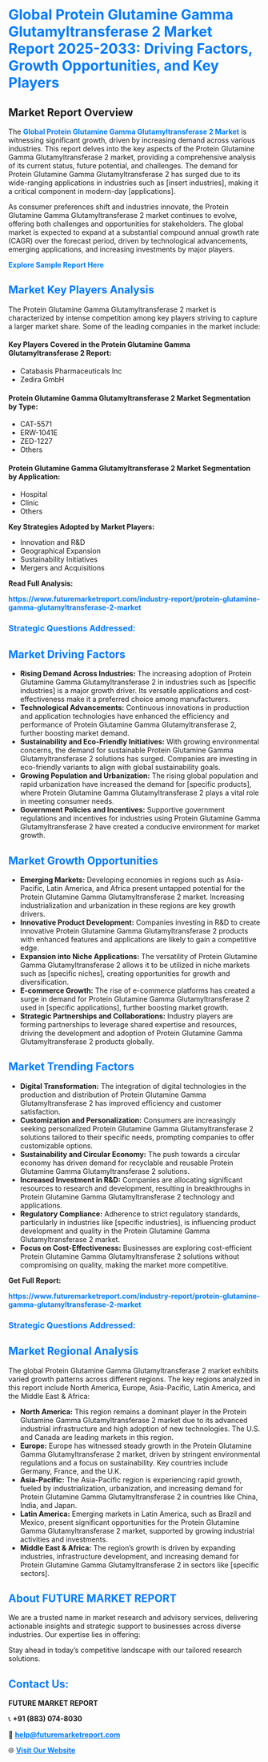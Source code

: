 <h1 style="color: #007BFF;">Global Protein Glutamine Gamma Glutamyltransferase 2 Market Report 2025-2033: Driving Factors, Growth Opportunities, and Key Players</h1>

<section id="overview">
<h2>Market Report Overview</h2>
<p>The <a href="https://www.futuremarketreport.com/industry-report/protein-glutamine-gamma-glutamyltransferase-2-market" style="color: #007BFF; text-decoration: none;"><strong>Global Protein Glutamine Gamma Glutamyltransferase 2 Market</strong></a> is witnessing significant growth, driven by increasing demand across various industries. This report delves into the key aspects of the Protein Glutamine Gamma Glutamyltransferase 2 market, providing a comprehensive analysis of its current status, future potential, and challenges. The demand for Protein Glutamine Gamma Glutamyltransferase 2 has surged due to its wide-ranging applications in industries such as [insert industries], making it a critical component in modern-day [applications].</p>
<p>As consumer preferences shift and industries innovate, the Protein Glutamine Gamma Glutamyltransferase 2 market continues to evolve, offering both challenges and opportunities for stakeholders. The global market is expected to expand at a substantial compound annual growth rate (CAGR) over the forecast period, driven by technological advancements, emerging applications, and increasing investments by major players.</p>
</section>

<section id="overview">
<p><a href="https://www.futuremarketreport.com/request-sample/reportId=52638" style="color: #007BFF; text-decoration: none;"><strong>Explore Sample Report Here</strong></a></p>
</section>

<section id="key-players">
<h2 style="color: #007BFF;">Market Key Players Analysis</h2>
<p>The Protein Glutamine Gamma Glutamyltransferase 2 market is characterized by intense competition among key players striving to capture a larger market share. Some of the leading companies in the market include:</p>
<h4>Key Players Covered in the Protein Glutamine Gamma Glutamyltransferase 2 Report:</h4>
<ul><li>Catabasis Pharmaceuticals Inc</li><li>Zedira GmbH</li></ul>
<h4>Protein Glutamine Gamma Glutamyltransferase 2 Market Segmentation by Type:</h4>
<ul><li>CAT-5571</li><li>ERW-1041E</li><li>ZED-1227</li><li>Others</li></ul>

<h4>Protein Glutamine Gamma Glutamyltransferase 2 Market Segmentation by Application:</h4>
<ul><li>Hospital</li><li>Clinic</li><li>Others</li></ul>
<p><strong>Key Strategies Adopted by Market Players:</strong></p>
<ul>
<li>Innovation and R&D</li>
<li>Geographical Expansion</li>
<li>Sustainability Initiatives</li>
<li>Mergers and Acquisitions</li>
</ul>
</section>

<section>
<p><strong>Read Full Analysis: </strong></p><a href="https://www.futuremarketreport.com/industry-report/protein-glutamine-gamma-glutamyltransferase-2-market" style="color: #007BFF; text-decoration: none;"><strong>https://www.futuremarketreport.com/industry-report/protein-glutamine-gamma-glutamyltransferase-2-market</strong></a>
<h3 style="color: #007BFF;">Strategic Questions Addressed:</h3>
</section>

<section id="driving-factors">
<h2 style="color: #007BFF;">Market Driving Factors</h2>
<ul>
<li><strong>Rising Demand Across Industries:</strong> The increasing adoption of Protein Glutamine Gamma Glutamyltransferase 2 in industries such as [specific industries] is a major growth driver. Its versatile applications and cost-effectiveness make it a preferred choice among manufacturers.</li>
<li><strong>Technological Advancements:</strong> Continuous innovations in production and application technologies have enhanced the efficiency and performance of Protein Glutamine Gamma Glutamyltransferase 2, further boosting market demand.</li>
<li><strong>Sustainability and Eco-Friendly Initiatives:</strong> With growing environmental concerns, the demand for sustainable Protein Glutamine Gamma Glutamyltransferase 2 solutions has surged. Companies are investing in eco-friendly variants to align with global sustainability goals.</li>
<li><strong>Growing Population and Urbanization:</strong> The rising global population and rapid urbanization have increased the demand for [specific products], where Protein Glutamine Gamma Glutamyltransferase 2 plays a vital role in meeting consumer needs.</li>
<li><strong>Government Policies and Incentives:</strong> Supportive government regulations and incentives for industries using Protein Glutamine Gamma Glutamyltransferase 2 have created a conducive environment for market growth.</li>
</ul>
</section>

<section id="growth-opportunities">
<h2 style="color: #007BFF;">Market Growth Opportunities</h2>
<ul>
<li><strong>Emerging Markets:</strong> Developing economies in regions such as Asia-Pacific, Latin America, and Africa present untapped potential for the Protein Glutamine Gamma Glutamyltransferase 2 market. Increasing industrialization and urbanization in these regions are key growth drivers.</li>
<li><strong>Innovative Product Development:</strong> Companies investing in R&D to create innovative Protein Glutamine Gamma Glutamyltransferase 2 products with enhanced features and applications are likely to gain a competitive edge.</li>
<li><strong>Expansion into Niche Applications:</strong> The versatility of Protein Glutamine Gamma Glutamyltransferase 2 allows it to be utilized in niche markets such as [specific niches], creating opportunities for growth and diversification.</li>
<li><strong>E-commerce Growth:</strong> The rise of e-commerce platforms has created a surge in demand for Protein Glutamine Gamma Glutamyltransferase 2 used in [specific applications], further boosting market growth.</li>
<li><strong>Strategic Partnerships and Collaborations:</strong> Industry players are forming partnerships to leverage shared expertise and resources, driving the development and adoption of Protein Glutamine Gamma Glutamyltransferase 2 products globally.</li>
</ul>
</section>

<section id="trending-factors">
<h2 style="color: #007BFF;">Market Trending Factors</h2>
<ul>
<li><strong>Digital Transformation:</strong> The integration of digital technologies in the production and distribution of Protein Glutamine Gamma Glutamyltransferase 2 has improved efficiency and customer satisfaction.</li>
<li><strong>Customization and Personalization:</strong> Consumers are increasingly seeking personalized Protein Glutamine Gamma Glutamyltransferase 2 solutions tailored to their specific needs, prompting companies to offer customizable options.</li>
<li><strong>Sustainability and Circular Economy:</strong> The push towards a circular economy has driven demand for recyclable and reusable Protein Glutamine Gamma Glutamyltransferase 2 solutions.</li>
<li><strong>Increased Investment in R&D:</strong> Companies are allocating significant resources to research and development, resulting in breakthroughs in Protein Glutamine Gamma Glutamyltransferase 2 technology and applications.</li>
<li><strong>Regulatory Compliance:</strong> Adherence to strict regulatory standards, particularly in industries like [specific industries], is influencing product development and quality in the Protein Glutamine Gamma Glutamyltransferase 2 market.</li>
<li><strong>Focus on Cost-Effectiveness:</strong> Businesses are exploring cost-efficient Protein Glutamine Gamma Glutamyltransferase 2 solutions without compromising on quality, making the market more competitive.</li>
</ul>
</section>

<section>
<p><strong>Get Full Report: </strong></p><a href="https://www.futuremarketreport.com/industry-report/protein-glutamine-gamma-glutamyltransferase-2-market" style="color: #007BFF; text-decoration: none;"><strong>https://www.futuremarketreport.com/industry-report/protein-glutamine-gamma-glutamyltransferase-2-market</strong></a>
<h3 style="color: #007BFF;">Strategic Questions Addressed:</h3>
</section>


<section id="regional-analysis">
<h2 style="color: #007BFF;">Market Regional Analysis</h2>
<p>The global Protein Glutamine Gamma Glutamyltransferase 2 market exhibits varied growth patterns across different regions. The key regions analyzed in this report include North America, Europe, Asia-Pacific, Latin America, and the Middle East & Africa:</p>
<ul>
<li><strong>North America:</strong> This region remains a dominant player in the Protein Glutamine Gamma Glutamyltransferase 2 market due to its advanced industrial infrastructure and high adoption of new technologies. The U.S. and Canada are leading markets in this region.</li>
<li><strong>Europe:</strong> Europe has witnessed steady growth in the Protein Glutamine Gamma Glutamyltransferase 2 market, driven by stringent environmental regulations and a focus on sustainability. Key countries include Germany, France, and the U.K.</li>
<li><strong>Asia-Pacific:</strong> The Asia-Pacific region is experiencing rapid growth, fueled by industrialization, urbanization, and increasing demand for Protein Glutamine Gamma Glutamyltransferase 2 in countries like China, India, and Japan.</li>
<li><strong>Latin America:</strong> Emerging markets in Latin America, such as Brazil and Mexico, present significant opportunities for the Protein Glutamine Gamma Glutamyltransferase 2 market, supported by growing industrial activities and investments.</li>
<li><strong>Middle East & Africa:</strong> The region’s growth is driven by expanding industries, infrastructure development, and increasing demand for Protein Glutamine Gamma Glutamyltransferase 2 in sectors like [specific sectors].</li>
</ul>
</section>

<footer>
<h2 style="color: #007BFF;">About FUTURE MARKET REPORT</h2>
<p>We are a trusted name in market research and advisory services, delivering actionable insights and strategic support to businesses across diverse industries. Our expertise lies in offering:</p>

<p>Stay ahead in today’s competitive landscape with our tailored research solutions.</p>

<h2 style="color: #007BFF;">Contact Us:</h2>
<p><strong>FUTURE MARKET REPORT</strong></p>
<p>📞 <strong>+91 (883) 074-8030</strong></p>
<p>📧 <strong><a href="mailto:help@futuremarketreport.com" style="color: #007BFF;">help@futuremarketreport.com</a></strong></p>
<p>🌐 <strong><a href="https://www.futuremarketreport.com/" style="color: #007BFF;">Visit Our Website</a></strong></p>
</footer>